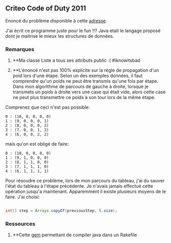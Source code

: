 ## Criteo Code of Duty 2011

Enoncé du problème disponible à cette [adresse](http://www.guillaumeleone.fr/doc/COD_1_enonce.pdf).

J'ai écrit ce programme juste pour le fun !!? Java etait le langage proposé dont je maitrise le mieux les structures de données.

### Remarques

1. **Ma classe Liste a tous ses attributs public :( #iknowitsbad

2. **L'énoncé n'est pas 100% explicite sur la règle de propagation d'un poid lors d'une étape. Selon un des exemples données, il faut comprendre qu'un poids ne peut être transmis qu'une fois par étape. Dans mon algorithme de parcours de gauche à droite, lorsque je transmets un poids à droite vers une case qui était vide, alors cette case ne peut plus transmettre ce poids à son tour lors de la même étape.

Comprenez que ceci n'est pas possible:

    0 : (10, 0, 0, 0, 0)
    1 : (9, 0, 0, 0, 1)
    2 : (8, 0, 0, 0, 2)
    3 : (7, 0, 0, 1, 2)
    4 : (6, 0, 0, 2, 2)
mais qu'on est obligé de faire:

    0 : (10, 0, 0, 0, 0)
    1 : (9, 1, 0, 0, 0)
    2 : (8, 1, 1, 0, 0)
    3 : (7, 1, 1, 1, 0)
    4 : (6, 1, 1, 1, 1)
Pour résoudre ce problème, lors de mon parcours du tableau, j'ai du sauver l'état du tableau à l'étape précédente. Je n'avais jamais effectué cette opération jusqu'a maintenant. Apparemment il existe plusieurs moyens de le faire. J'ai choisi:


```java

int[] step = Arrays.copyOf(previousStep, l.size);
```

### Ressources

1. **Cette [gem](https://github.com/tsantos/rakejava) permettant de compiler java dans un Rakefile

